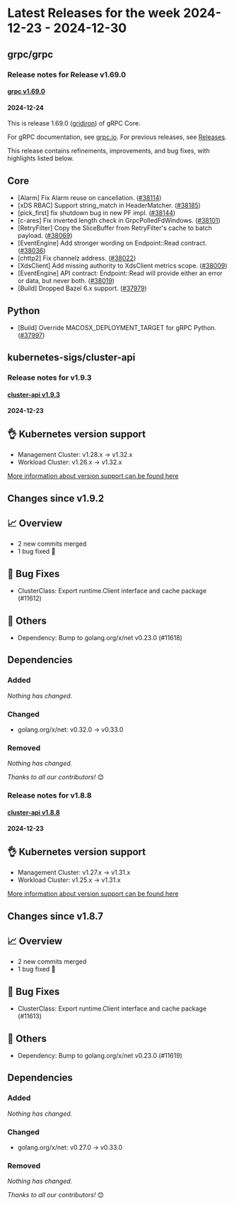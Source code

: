 # Latest Releases for the week 2024-12-23 - 2024-12-30   
## grpc/grpc  
### Release notes for Release v1.69.0  
#### [grpc v1.69.0](https://github.com/grpc/grpc/releases/tag/v1.69.0)  
#### 2024-12-24  
This is release 1.69.0 ([gridiron](https://github.com/grpc/grpc/blob/master/doc/g_stands_for.md)) of gRPC Core.

For gRPC documentation, see [grpc.io](https://grpc.io/). For previous releases, see [Releases](https://github.com/grpc/grpc/releases).

This release contains refinements, improvements, and bug fixes, with highlights listed below.


Core
---

-  [Alarm] Fix Alarm reuse on cancellation. ([#38114](https://github.com/grpc/grpc/pull/38114))
-  [xDS RBAC] Support string_match in HeaderMatcher. ([#38185](https://github.com/grpc/grpc/pull/38185))
-  [pick_first] fix shutdown bug in new PF impl. ([#38144](https://github.com/grpc/grpc/pull/38144))
-  [c-ares] Fix inverted length check in GrpcPolledFdWindows. ([#38101](https://github.com/grpc/grpc/pull/38101))
-  [RetryFilter] Copy the SliceBuffer from RetryFilter's cache to batch payload. ([#38069](https://github.com/grpc/grpc/pull/38069))
-  [EventEngine] Add stronger wording on Endpoint::Read contract. ([#38036](https://github.com/grpc/grpc/pull/38036))
-  [chttp2] Fix channelz address. ([#38022](https://github.com/grpc/grpc/pull/38022))
-  [XdsClient] Add missing authority to XdsClient metrics scope. ([#38009](https://github.com/grpc/grpc/pull/38009))
-  [EventEngine] API contract: Endpoint::Read will provide either an error or data, but never both. ([#38019](https://github.com/grpc/grpc/pull/38019))
-  [Build] Dropped Bazel 6.x support. ([#37979](https://github.com/grpc/grpc/pull/37979))

Python
---

-  [Build] Override MACOSX_DEPLOYMENT_TARGET for gRPC Python. ([#37997](https://github.com/grpc/grpc/pull/37997))

  
## kubernetes-sigs/cluster-api  
### Release notes for v1.9.3  
#### [cluster-api v1.9.3](https://github.com/kubernetes-sigs/cluster-api/releases/tag/v1.9.3)  
#### 2024-12-23  
## 👌 Kubernetes version support

- Management Cluster: v1.28.x -> v1.32.x
- Workload Cluster: v1.26.x -> v1.32.x

[More information about version support can be found here](https://cluster-api.sigs.k8s.io/reference/versions.html)

## Changes since v1.9.2
## :chart_with_upwards_trend: Overview
- 2 new commits merged
- 1 bug fixed 🐛

## :bug: Bug Fixes
- ClusterClass: Export runtime.Client interface and cache package (#11612)

## :seedling: Others
- Dependency: Bump to golang.org/x/net v0.23.0 (#11618)

## Dependencies

### Added
_Nothing has changed._

### Changed
- golang.org/x/net: v0.32.0 → v0.33.0

### Removed
_Nothing has changed._

_Thanks to all our contributors!_ 😊
  
### Release notes for v1.8.8  
#### [cluster-api v1.8.8](https://github.com/kubernetes-sigs/cluster-api/releases/tag/v1.8.8)  
#### 2024-12-23  
## 👌 Kubernetes version support

- Management Cluster: v1.27.x -> v1.31.x
- Workload Cluster: v1.25.x -> v1.31.x

[More information about version support can be found here](https://cluster-api.sigs.k8s.io/reference/versions.html)

## Changes since v1.8.7
## :chart_with_upwards_trend: Overview
- 2 new commits merged
- 1 bug fixed 🐛

## :bug: Bug Fixes
- ClusterClass: Export runtime.Client interface and cache package (#11613)

## :seedling: Others
- Dependency: Bump to golang.org/x/net v0.23.0 (#11619)

## Dependencies

### Added
_Nothing has changed._

### Changed
- golang.org/x/net: v0.27.0 → v0.33.0

### Removed
_Nothing has changed._

_Thanks to all our contributors!_ 😊
  
